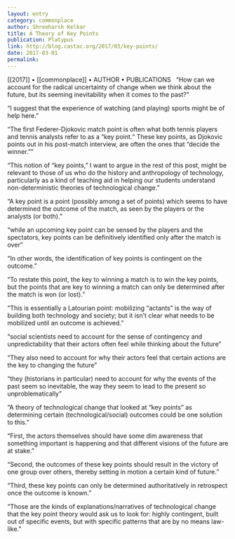 ```yaml
---
layout: entry
category: commonplace
author: Shreeharsh Kelkar
title: A Theory of Key Points
publication: Platypus
link: http://blog.castac.org/2017/03/key-points/
date: 2017-03-01
permalink: 
---
```


[[2017]] • [[commonplace]] • AUTHOR • PUBLICATIONS 
 
“How can we account for the radical uncertainty of change when we think about the future, but its seeming inevitability when it comes to the past?”

“I suggest that the experience of watching (and playing) sports might be of help here.”

“The first Federer-Djokovic match point is often what both tennis players and tennis analysts refer to as a “key point.“ These key points, as Djokovic points out in his post-match interview, are often the ones that “decide the winner.””

“This notion of “key points,” I want to argue in the rest of this post, might be relevant to those of us who do the history and anthropology of technology, particularly as a kind of teaching aid in helping our students understand non-deterministic theories of technological change.”

“A key point is a point (possibly among a set of points) which seems to have determined the outcome of the match, as seen by the players or the analysts (or both).”

“while an upcoming key point can be sensed by the players and the spectators, key points can be definitively identified only after the match is over”

“In other words, the identification of key points is contingent on the outcome.”

“To restate this point, the key to winning a match is to win the key points, but the points that are key to winning a match can only be determined after the match is won (or lost).”

“This is essentially a Latourian point: mobilizing “actants” is the way of building both technology and society; but it isn’t clear what needs to be mobilized until an outcome is achieved.”

“social scientists need to account for the sense of contingency and unpredictability that their actors often feel while thinking about the future”

“They also need to account for why their actors feel that certain actions are the key to changing the future”

“they (historians in particular) need to account for why the events of the past seem so inevitable, the way they seem to lead to the present so unproblematically”

“A theory of technological change that looked at “key points” as determining certain (technological/social) outcomes could be one solution to this.”

“First, the actors themselves should have some dim awareness that something important is happening and that different visions of the future are at stake.”

“Second, the outcomes of these key points should result in the victory of one group over others, thereby setting in motion a certain kind of future.”

“Third, these key points can only be determined authoritatively in retrospect once the outcome is known.”

“Those are the kinds of explanations/narratives of technological change that the key point theory would ask us to look for: highly contingent, built out of specific events, but with specific patterns that are by no means law-like.”

